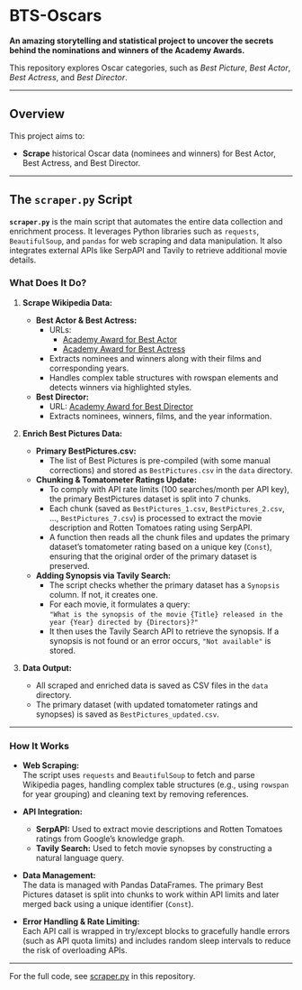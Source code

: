 # BTS-Oscars

**An amazing storytelling and statistical project to uncover the secrets behind the nominations and winners of the Academy Awards.**

This repository explores Oscar categories, such as _Best Picture_, _Best Actor_, _Best Actress_, and _Best Director_.

---

## Overview

This project aims to:

- **Scrape** historical Oscar data (nominees and winners) for Best Actor, Best Actress, and Best Director.

---

## The `scraper.py` Script

**`scraper.py`** is the main script that automates the entire data collection and enrichment process. It leverages Python libraries such as `requests`, `BeautifulSoup`, and `pandas` for web scraping and data manipulation. It also integrates external APIs like SerpAPI and Tavily to retrieve additional movie details.

### What Does It Do?

1. **Scrape Wikipedia Data:**

   - **Best Actor & Best Actress:**
     - URLs:
       - [Academy Award for Best Actor](https://en.wikipedia.org/wiki/Academy_Award_for_Best_Actor#Winners_and_nominees)
       - [Academy Award for Best Actress](https://en.wikipedia.org/wiki/Academy_Award_for_Best_Actress#Winners_and_nominees)
     - Extracts nominees and winners along with their films and corresponding years.
     - Handles complex table structures with rowspan elements and detects winners via highlighted styles.
   - **Best Director:**
     - URL: [Academy Award for Best Director](https://en.wikipedia.org/wiki/Academy_Award_for_Best_Director)
     - Extracts nominees, winners, films, and the year information.

2. **Enrich Best Pictures Data:**

   - **Primary BestPictures.csv:**
     - The list of Best Pictures is pre-compiled (with some manual corrections) and stored as `BestPictures.csv` in the `data` directory.
   - **Chunking & Tomatometer Ratings Update:**
     - To comply with API rate limits (100 searches/month per API key), the primary BestPictures dataset is split into 7 chunks.
     - Each chunk (saved as `BestPictures_1.csv`, `BestPictures_2.csv`, …, `BestPictures_7.csv`) is processed to extract the movie description and Rotten Tomatoes rating using SerpAPI.
     - A function then reads all the chunk files and updates the primary dataset’s tomatometer rating based on a unique key (`Const`), ensuring that the original order of the primary dataset is preserved.
   - **Adding Synopsis via Tavily Search:**
     - The script checks whether the primary dataset has a `Synopsis` column. If not, it creates one.
     - For each movie, it formulates a query:  
       `"What is the synopsis of the movie {Title} released in the year {Year} directed by {Directors}?"`
     - It then uses the Tavily Search API to retrieve the synopsis. If a synopsis is not found or an error occurs, `"Not available"` is stored.

3. **Data Output:**
   - All scraped and enriched data is saved as CSV files in the `data` directory.
   - The primary dataset (with updated tomatometer ratings and synopses) is saved as `BestPictures_updated.csv`.

---

### How It Works

- **Web Scraping:**  
  The script uses `requests` and `BeautifulSoup` to fetch and parse Wikipedia pages, handling complex table structures (e.g., using `rowspan` for year grouping) and cleaning text by removing references.

- **API Integration:**
  - **SerpAPI:** Used to extract movie descriptions and Rotten Tomatoes ratings from Google’s knowledge graph.
  - **Tavily Search:** Used to fetch movie synopses by constructing a natural language query.
- **Data Management:**  
  The data is managed with Pandas DataFrames. The primary Best Pictures dataset is split into chunks to work within API limits and later merged back using a unique identifier (`Const`).

- **Error Handling & Rate Limiting:**  
  Each API call is wrapped in try/except blocks to gracefully handle errors (such as API quota limits) and includes random sleep intervals to reduce the risk of overloading APIs.

---

For the full code, see [scraper.py](scraper.py) in this repository.
